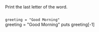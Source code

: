 Print the last letter of the word.

<Editor lang="ruby" type="exercise">
<code>
greeting = "Good Morning"
</code>

<solution>
greeting = "Good Morning"
puts greeting[-1]
</solution>
</Editor>